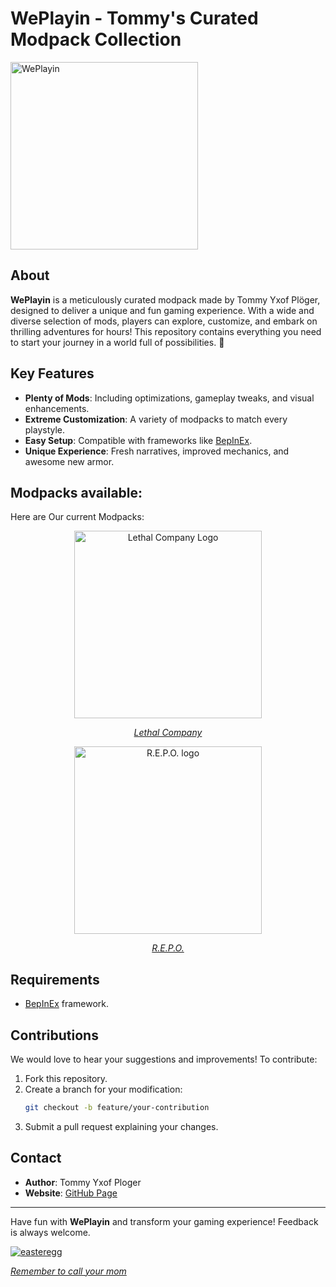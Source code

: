 # WePlayin - Tommy's Curated Modpack Collection
<img src="https://i.imgur.com/gU2N9y9.png" alt="WePlayin" width="300" height="300">

##  About
**WePlayin** is a meticulously curated modpack made by Tommy Yxof Plöger, designed to deliver a unique and fun gaming experience. With a wide and diverse selection of mods, players can explore, customize, and embark on thrilling adventures for hours! This repository contains everything you need to start your journey in a world full of possibilities. 🌟

##  Key Features
-  **Plenty of Mods**: Including optimizations, gameplay tweaks, and visual enhancements.
-  **Extreme Customization**: A variety of modpacks to match every playstyle.
-  **Easy Setup**: Compatible with frameworks like [BepInEx](https://github.com/BepInEx/BepInEx).
-  **Unique Experience**: Fresh narratives, improved mechanics, and awesome new armor.

## Modpacks available:
Here are Our current Modpacks:

<div style="text-align: center;">
<a href="https://github.com/TommyYxofPloger/We_playin/tree/main/Lethal%20Company" target="_blank">
    <img src="https://shared.cloudflare.steamstatic.com/store_item_assets/steam/apps/1966720/header.jpg?t=1723894859" alt="Lethal Company Logo" width="300">
    <p><em>Lethal Company</em></p>
</a>
</div>
<div style="text-align: center;">
<a href="https://github.com/TommyYxofPloger/We_playin/tree/main/R.E.P.O." target="_blank">
    <img src="https://shared.cloudflare.steamstatic.com/store_item_assets/steam/apps/3241660/header.jpg?t=1740578354" alt="R.E.P.O. logo" width="300">
    <p><em>R.E.P.O.</em></p>
</a>
</div>



## Requirements
- [BepInEx](https://github.com/BepInEx/BepInEx) framework.

## Contributions
We would love to hear your suggestions and improvements! To contribute:
1. Fork this repository.
2. Create a branch for your modification:
   ```bash
   git checkout -b feature/your-contribution
   ```
3. Submit a pull request explaining your changes.

## Contact
- **Author**: Tommy Yxof Ploger
- **Website**: [GitHub Page](https://github.com/TommyYxofPloger/We_playin)

---

Have fun with **WePlayin** and transform your gaming experience! Feedback is always welcome.


<a href="https://store.steampowered.com/app/865610/Tails_Noir/" target="_blank">
    <img src="https://cdn.cloudflare.steamstatic.com/steamcommunity/public/images/apps/865610/eb011a44ad03bea813bb90e1b6890859ff1cad6b.jpg" alt="easteregg">
        <p><em>                         Remember to call your mom</em></p>
</a>
